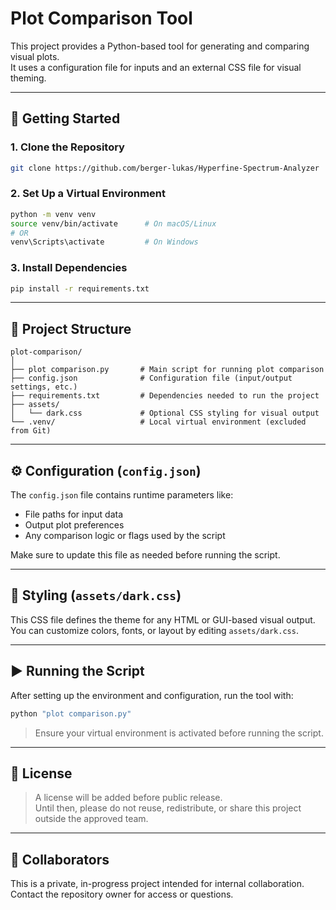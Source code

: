 # Plot Comparison Tool

This project provides a Python-based tool for generating and comparing visual plots.  
It uses a configuration file for inputs and an external CSS file for visual theming.

---

## 🚀 Getting Started

### 1. Clone the Repository

```bash
git clone https://github.com/berger-lukas/Hyperfine-Spectrum-Analyzer
```

### 2. Set Up a Virtual Environment

```bash
python -m venv venv
source venv/bin/activate      # On macOS/Linux
# OR
venv\Scripts\activate         # On Windows
```

### 3. Install Dependencies

```bash
pip install -r requirements.txt
```

---

## 🧾 Project Structure

```
plot-comparison/
│
├── plot comparison.py       # Main script for running plot comparison
├── config.json              # Configuration file (input/output settings, etc.)
├── requirements.txt         # Dependencies needed to run the project
├── assets/
│   └── dark.css             # Optional CSS styling for visual output
└── .venv/                   # Local virtual environment (excluded from Git)
```

---

## ⚙️ Configuration (`config.json`)

The `config.json` file contains runtime parameters like:

- File paths for input data
- Output plot preferences
- Any comparison logic or flags used by the script

Make sure to update this file as needed before running the script.

---

## 🎨 Styling (`assets/dark.css`)

This CSS file defines the theme for any HTML or GUI-based visual output.  
You can customize colors, fonts, or layout by editing `assets/dark.css`.

---

## ▶️ Running the Script

After setting up the environment and configuration, run the tool with:

```bash
python "plot comparison.py"
```

> Ensure your virtual environment is activated before running the script.

---

## 📄 License

> A license will be added before public release.  
> Until then, please do not reuse, redistribute, or share this project outside the approved team.

---

## 👥 Collaborators

This is a private, in-progress project intended for internal collaboration.  
Contact the repository owner for access or questions.
